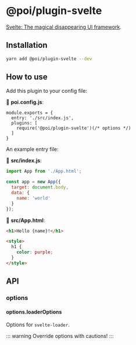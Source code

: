 # @poi/plugin-svelte

[Svelte: The magical disappearing UI framework](https://svelte.technology/).

## Installation

```bash
yarn add @poi/plugin-svelte --dev
```

## How to use

Add this plugin to your config file:

📝 __poi.config.js__:

```js{4}
module.exports = {
  entry: './src/index.js',
  plugins: [
    require('@poi/plugin-svelte')(/* options */)
  ]
}
```

An example entry file:

📝 __src/index.js__:

```js
import App from './App.html';

const app = new App({
  target: document.body,
  data: {
    name: 'world'
  }
});
```

📝 __src/App.html__:

```html
<h1>Hello {name}!</h1>

<style>
  h1 {
    color: purple;
  }
</style>
```

## API

### options

#### options.loaderOptions

Options for `svelte-loader`. 

::: warning
Override options with cautions!
:::